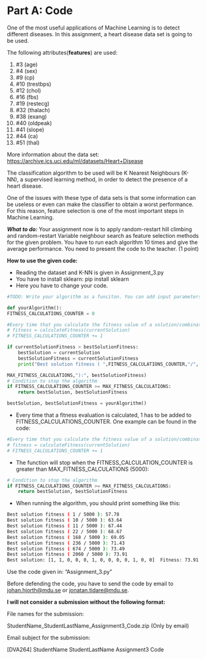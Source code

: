 # Part A: Code
One of the most useful applications of Machine Learning is to detect different diseases. In this
assignment, a heart disease data set is going to be used.

The following attributes(**features**) are used:
1. #3 (age)
2. #4 (sex)
3. #9 (cp)
4. #10 (trestbps)
5. #12 (chol)
6. #16 (fbs)
7. #19 (restecg)
8. #32 (thalach)
9. #38 (exang)
10. #40 (oldpeak)
11. #41 (slope)
12. #44 (ca)
13. #51 (thal)

More information about the data set: https://archive.ics.uci.edu/ml/datasets/Heart+Disease

The classification algorithm to be used will be K Nearest Neighbours (K-NN), a supervised learning method, in order to detect the presence of a heart disease.

One of the issues with these type of data sets is that some information can be useless or even can make the classifier to obtain a worst performance. For this reason, feature selection is one of the most important steps in Machine Learning.

***What to do:*** Your assignment now is to apply random-restart hill climbing and random-restart
Variable neighbour search as feature selection methods for the given problem. You have to run each
algorithm 10 times and give the average performance. You need to present the code to the teacher.
(1 point)

**How to use the given code:**
- Reading the dataset and K-NN is given in Assignment_3.py
- You have to install sklearn: pip install sklearn
- Here you have to change your code.

```python
#TODO: Write your algorithm as a funciton. You can add input parameters if you want.

def yourAlgorithm():
FITNESS_CALCULATIONS_COUNTER = 0

#Every time that you calculate the fitness value of a solution/combination you have to add one to FITNESS_CALCULATIONS_COUNTER. Example
# fitness = calculateFitness(currentSolution)
# FITNESS_CALCULATIONS_COUNTER += 1

if currentSolutionFitness > bestSolutionFitness:
    bestSolution = currentSolution
    bestSolutionFitness = currentSolutionFitness
    print("Best solution fitness ( ",FITNESS_CALCULATIONS_COUNTER,"/",

MAX_FITNESS_CALCULATIONS,"):", bestSolutionFitness)
# Condition to stop the algorithm
if FITNESS_CALCULATIONS_COUNTER >= MAX_FITNESS_CALCULATIONS:
    return bestSolution, bestSolutionFitness

bestSolution, bestSolutionFitness = yourAlgorithm()
```
- Every time that a fitness evaluation is calculated, 1 has to be added to FITNESS_CALCULATIONS_COUNTER. One example can be found in the code:

```python
#Every time that you calculate the fitness value of a solution/combination you have to add one to FITNESS_CALCULATIONS_COUNTER. Example
# fitness = calculateFitness(currentSolution)
# FITNESS_CALCULATIONS_COUNTER += 1
```

- The function will stop when the FITNESS_CALCULATION_COUNTER is greater than MAX_FITNESS_CALCULATIONS (5000):

```python
# Condition to stop the algorithm
if FITNESS_CALCULATIONS_COUNTER >= MAX_FITNESS_CALCULATIONS:
    return bestSolution, bestSolutionFitness
```

- When running the algorithm, you should print something like this:
```bash
Best solution fitness ( 1 / 5000 ): 57.78
Best solution fitness ( 10 / 5000 ): 63.64
Best solution fitness ( 11 / 5000 ): 67.44
Best solution fitness ( 22 / 5000 ): 68.67
Best solution fitness ( 168 / 5000 ): 69.05
Best solution fitness ( 236 / 5000 ): 71.43
Best solution fitness ( 674 / 5000 ): 73.49
Best solution fitness ( 2060 / 5000 ): 73.91
Best solution: [1, 1, 0, 0, 0, 1, 0, 0, 0, 0, 1, 0, 0]  Fitness: 73.91
```

Use the code given in: “Assignment_3.py”

Before defending the code, you have to send the code by email to johan.hjorth@mdu.se or jonatan.tidare@mdu.se.

**I will not consider a submission without the following format:**

File names for the submission:

StudentName_StudentLastName_Assignment3_Code.zip (Only by email)

Email subject for the submission:

[DVA264] StudentName StudentLastName Assignment3 Code
